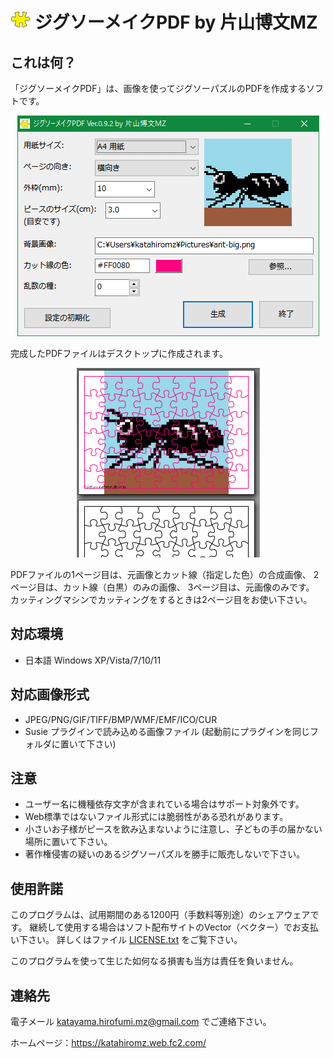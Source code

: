 ﻿# ![](img/icon.png) ジグソーメイクPDF by 片山博文MZ

## これは何？

「ジグソーメイクPDF」は、画像を使ってジグソーパズルのPDFを作成するソフトです。

<p align="center">
	<img src="img/screenshot.png" alt="[スクリーンショット]" />
</p>

完成したPDFファイルはデスクトップに作成されます。

<p align="center">
	<img src="img/screenshot2.png" alt="[スクリーンショット]" />
</p>

PDFファイルの1ページ目は、元画像とカット線（指定した色）の合成画像、
2ページ目は、カット線（白黒）のみの画像、
3ページ目は、元画像のみです。
カッティングマシンでカッティングをするときは2ページ目をお使い下さい。

## 対応環境

- 日本語 Windows XP/Vista/7/10/11

## 対応画像形式

- JPEG/PNG/GIF/TIFF/BMP/WMF/EMF/ICO/CUR
- Susie プラグインで読み込める画像ファイル (起動前にプラグインを同じフォルダに置いて下さい)

## 注意

- ユーザー名に機種依存文字が含まれている場合はサポート対象外です。
- Web標準ではないファイル形式には脆弱性がある恐れがあります。
- 小さいお子様がピースを飲み込まないように注意し、子どもの手の届かない場所に置いて下さい。
- 著作権侵害の疑いのあるジグソーパズルを勝手に販売しないで下さい。

## 使用許諾

このプログラムは、試用期間のある1200円（手数料等別途）のシェアウェアです。
継続して使用する場合はソフト配布サイトのVector（ベクター）でお支払い下さい。
詳しくはファイル [LICENSE.txt](LICENSE.txt) をご覧下さい。

このプログラムを使って生じた如何なる損害も当方は責任を負いません。

## 連絡先

電子メール katayama.hirofumi.mz@gmail.com でご連絡下さい。

ホームページ：https://katahiromz.web.fc2.com/
